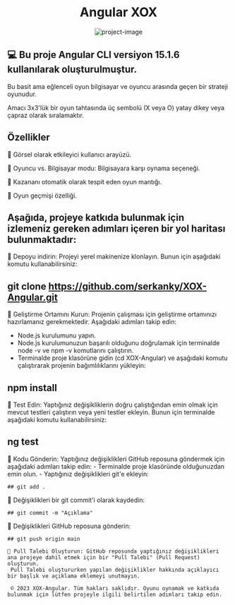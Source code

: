 

<h1 align="center" id="title">Angular XOX</h1>

<p align="center"><img src="https://socialify.git.ci/serkanky/XOX-Angular/image?font=Source%20Code%20Pro&amp;name=1&amp;owner=1&amp;pattern=Overlapping%20Hexagons&amp;theme=Dark" alt="project-image"></p>

<p id="description">
  
   ## 💻 Bu proje Angular CLI versiyon 15.1.6 kullanılarak oluşturulmuştur.
  
  Bu basit ama eğlenceli oyun bilgisayar ve oyuncu arasında geçen bir strateji oyunudur. 
  
  Amacı 3x3'lük bir oyun tahtasında üç sembolü (X veya O) yatay dikey veya çapraz olarak sıralamaktır.
  
  ## Özellikler  
  📌  Görsel olarak etkileyici kullanıcı arayüzü.
  
  📌  Oyuncu vs. Bilgisayar modu: Bilgisayara karşı oynama seçeneği.
  
  📌  Kazananı otomatik olarak tespit eden oyun mantığı. 
  
  📌  Oyun geçmişi özelliği.

  
   ## Aşağıda, projeye katkıda bulunmak için izlemeniz gereken adımları içeren bir yol haritası bulunmaktadır:
  
   🎈 Depoyu indirin: Projeyi yerel makinenize klonlayın. Bunun için aşağıdaki komutu kullanabilirsiniz:
  
   ## git clone https://github.com/serkanky/XOX-Angular.git

   🎈 Geliştirme Ortamını Kurun: Projenin çalışması için geliştirme ortamınızı hazırlamanız gerekmektedir. Aşağıdaki adımları takip edin:
   - Node.js kurulumunu yapın.
   - Node.js kurulumunuzun başarılı olduğunu doğrulamak için terminalde node -v ve npm -v komutlarını çalıştırın.
   - Terminalde proje klasörüne gidin (cd XOX-Angular) ve aşağıdaki komutu çalıştırarak projenin bağımlılıklarını yükleyin:
  
   ## npm install 
    
   🎈 Test Edin: Yaptığınız değişikliklerin doğru çalıştığından emin olmak için mevcut testleri çalıştırın veya yeni testler ekleyin. Bunun için terminalde aşağıdaki komutu kullanabilirsiniz:
  
   ## ng test 


   🎈 Kodu Gönderin: Yaptığınız değişiklikleri GitHub reposuna göndermek için aşağıdaki adımları takip edin:
    - Terminalde proje klasöründe olduğunuzdan emin olun.
    - Yaptığınız değişiklikleri git'e ekleyin:
  
    ## git add .
  
   🎈 Değişiklikleri bir git commit'i olarak kaydedin:
  
    ## git commit -m "Açıklama"

   🎈 Değişiklikleri GitHub reposuna gönderin:
  
    ## git push origin main
  
    🎈 Pull Talebi Oluşturun: GitHub reposunda yaptığınız değişiklikleri ana projeye dahil etmek için bir "Pull Talebi" (Pull Request) oluşturun. 
     Pull Talebi oluştururken yapılan değişiklikler hakkında açıklayıcı bir başlık ve açıklama eklemeyi unutmayın.

     © 2023 XOX-Angular. Tüm hakları saklıdır. Oyunu oynamak ve katkıda bulunmak için lütfen projeyle ilgili belirtilen adımları takip edin.
